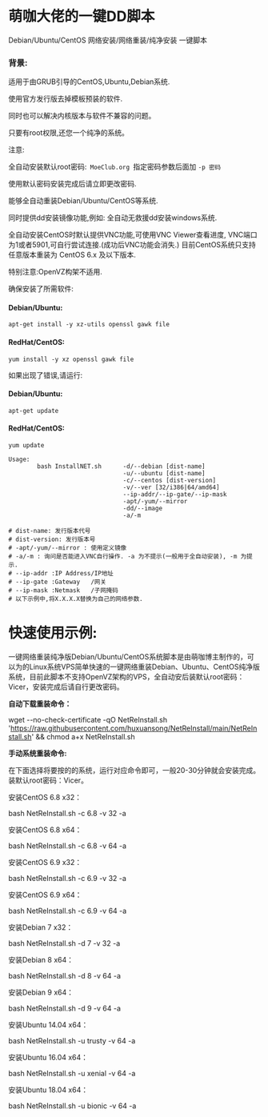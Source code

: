 # 萌咖大佬的一键DD脚本
Debian/Ubuntu/CentOS 网络安装/网络重装/纯净安装 一键脚本


### 背景:
适用于由GRUB引导的CentOS,Ubuntu,Debian系统.

使用官方发行版去掉模板预装的软件.

同时也可以解决内核版本与软件不兼容的问题。

只要有root权限,还您一个纯净的系统。

注意:

全自动安装默认root密码:```  MoeClub.org  ```指定密码参数后面加 ```-p 密码```

使用默认密码安装完成后请立即更改密码.

能够全自动重装Debian/Ubuntu/CentOS等系统.

同时提供dd安装镜像功能,例如: 全自动无救援dd安装windows系统.

全自动安装CentOS时默认提供VNC功能,可使用VNC Viewer查看进度,
VNC端口为1或者5901,可自行尝试连接.(成功后VNC功能会消失.)
目前CentOS系统只支持任意版本重装为 CentOS 6.x 及以下版本.

特别注意:OpenVZ构架不适用.

确保安装了所需软件:
#### Debian/Ubuntu:
```
apt-get install -y xz-utils openssl gawk file
```
#### RedHat/CentOS:
```
yum install -y xz openssl gawk file
```
如果出现了错误,请运行:
#### Debian/Ubuntu:
```
apt-get update
```
#### RedHat/CentOS:
```
yum update
```
```
Usage:
        bash InstallNET.sh      -d/--debian [dist-name]
                                -u/--ubuntu [dist-name]
                                -c/--centos [dist-version]
                                -v/--ver [32/i386|64/amd64]
                                --ip-addr/--ip-gate/--ip-mask
                                -apt/-yum/--mirror
                                -dd/--image
                                -a/-m
 
# dist-name: 发行版本代号
# dist-version: 发行版本号
# -apt/-yum/--mirror : 使用定义镜像
# -a/-m : 询问是否能进入VNC自行操作. -a 为不提示(一般用于全自动安装), -m 为提示.
# --ip-addr :IP Address/IP地址
# --ip-gate :Gateway   /网关
# --ip-mask :Netmask   /子网掩码
# 以下示例中,将X.X.X.X替换为自己的网络参数.
```

# 快速使用示例:


一键网络重装纯净版Debian/Ubuntu/CentOS系统脚本是由萌咖博主制作的，可以为的Linux系统VPS简单快速的一键网络重装Debian、Ubuntu、CentOS纯净版系统，目前此脚本不支持OpenVZ架构的VPS，全自动安后装默认root密码：Vicer，安装完成后请自行更改密码。


<b>自动下载重装命令：</b>

wget --no-check-certificate -qO NetReInstall.sh 'https://raw.githubusercontent.com/huxuansong/NetReInstall/main/NetReInstall.sh' && chmod a+x NetReInstall.sh

<b>手动系统重装命令:</b>

在下面选择将要按的的系统，运行对应命令即可，一般20-30分钟就会安装完成。装默认root密码：Vicer。

安装CentOS 6.8 x32：

bash NetReInstall.sh -c 6.8 -v 32 -a

安装CentOS 6.8 x64：

bash NetReInstall.sh -c 6.8 -v 64 -a

安装CentOS 6.9 x32：

bash NetReInstall.sh -c 6.9 -v 32 -a

安装CentOS 6.9 x64：

bash NetReInstall.sh -c 6.9 -v 64 -a

安装Debian 7 x32：

bash NetReInstall.sh -d 7 -v 32 -a

安装Debian 8 x64：

bash NetReInstall.sh -d 8 -v 64 -a

安装Debian 9 x64：

bash NetReInstall.sh -d 9 -v 64 -a

安装Ubuntu 14.04 x64：

bash NetReInstall.sh -u trusty -v 64 -a

安装Ubuntu 16.04 x64：

bash NetReInstall.sh -u xenial -v 64 -a

安装Ubuntu 18.04 x64：

bash NetReInstall.sh -u bionic -v 64 -a
